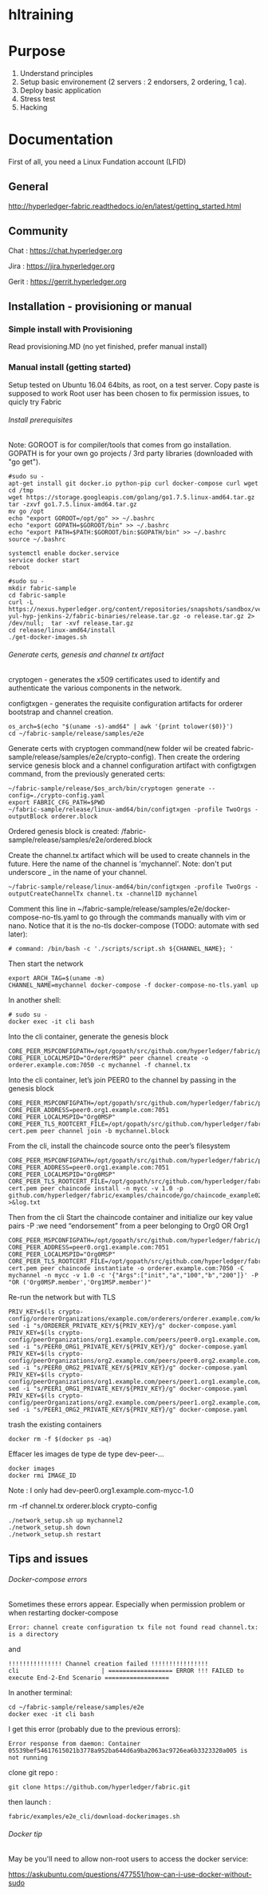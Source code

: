 # hltraining

# Purpose
1. Understand principles
2. Setup basic environement (2 servers : 2 endorsers, 2 ordering, 1 ca).
3. Deploy basic application
4. Stress test
5. Hacking


# Documentation

First of all, you need a Linux Fundation account (LFID)

## General
http://hyperledger-fabric.readthedocs.io/en/latest/getting_started.html

## Community
Chat : https://chat.hyperledger.org

Jira : https://jira.hyperledger.org

Gerit : https://gerrit.hyperledger.org

## Installation - provisioning or manual

### Simple install with Provisioning

Read provisioning.MD (no yet finished, prefer manual install)

### Manual install (getting started)

Setup tested on Ubuntu 16.04 64bits, as root, on a test server. Copy paste is supposed to work
Root user has been chosen to fix permission issues, to quicly try Fabric

###### Install prerequisites

Note: GOROOT is for compiler/tools that comes from go installation. GOPATH is for your own go projects / 3rd party libraries (downloaded with "go get").

    #sudo su -
    apt-get install git docker.io python-pip curl docker-compose curl wget
    cd /tmp
    wget https://storage.googleapis.com/golang/go1.7.5.linux-amd64.tar.gz
    tar -zxvf go1.7.5.linux-amd64.tar.gz
    mv go /opt
    echo "export GOROOT=/opt/go" >> ~/.bashrc
    echo "export GOPATH=$GOROOT/bin" >> ~/.bashrc
    echo "export PATH=$PATH:$GOROOT/bin:$GOPATH/bin" >> ~/.bashrc
    source ~/.bashrc

    systemctl enable docker.service
    service docker start
    reboot

    #sudo su -
    mkdir fabric-sample
    cd fabric-sample
    curl -L https://nexus.hyperledger.org/content/repositories/snapshots/sandbox/vex-yul-hyp-jenkins-2/fabric-binaries/release.tar.gz -o release.tar.gz 2> /dev/null;  tar -xvf release.tar.gz
    cd release/linux-amd64/install
    ./get-docker-images.sh


###### Generate certs, genesis and channel tx artifact

cryptogen - generates the x509 certificates used to identify and authenticate the various components in the network.

configtxgen - generates the requisite configuration artifacts for orderer bootstrap and channel creation.

    os_arch=$(echo "$(uname -s)-amd64" | awk '{print tolower($0)}')
    cd ~/fabric-sample/release/samples/e2e


Generate certs with cryptogen command(new folder wil be created fabric-sample/release/samples/e2e/crypto-config). Then create the ordering service genesis block and a channel configuration artifact with configtxgen command, from the previously generated certs:

    ~/fabric-sample/release/$os_arch/bin/cryptogen generate --config=./crypto-config.yaml
    export FABRIC_CFG_PATH=$PWD
    ~/fabric-sample/release/linux-amd64/bin/configtxgen -profile TwoOrgs -outputBlock orderer.block

Ordered genesis block is created: /fabric-sample/release/samples/e2e/ordered.block

Create the channel.tx artifact which will be used to create channels in the future. Here the name of the channel is 'mychannel'. Note: don't put underscore _ in the name of your channel.

    ~/fabric-sample/release/linux-amd64/bin/configtxgen -profile TwoOrgs -outputCreateChannelTx channel.tx -channelID mychannel

Comment this line in ~/fabric-sample/release/samples/e2e/docker-compose-no-tls.yaml to go through the commands manually with vim or nano. Notice that it is the no-tls docker-compose (TODO: automate with sed later):

    # command: /bin/bash -c './scripts/script.sh ${CHANNEL_NAME}; '

Then start the network

    export ARCH_TAG=$(uname -m)
    CHANNEL_NAME=mychannel docker-compose -f docker-compose-no-tls.yaml up



In another shell:

    # sudo su -
    docker exec -it cli bash

Into the cli container, generate the genesis block

    CORE_PEER_MSPCONFIGPATH=/opt/gopath/src/github.com/hyperledger/fabric/peer/crypto/ordererOrganizations/example.com/orderers/orderer.example.com CORE_PEER_LOCALMSPID="OrdererMSP" peer channel create -o orderer.example.com:7050 -c mychannel -f channel.tx

Into the cli container, let’s join PEER0 to the channel by passing in the genesis block

    CORE_PEER_MSPCONFIGPATH=/opt/gopath/src/github.com/hyperledger/fabric/peer/crypto/peerOrganizations/org1.example.com/peers/peer0.org1.example.com CORE_PEER_ADDRESS=peer0.org1.example.com:7051 CORE_PEER_LOCALMSPID="Org0MSP" CORE_PEER_TLS_ROOTCERT_FILE=/opt/gopath/src/github.com/hyperledger/fabric/peer/crypto/peerOrganizations/org1.example.com/peers/peer0.org1.example.com/cacerts/org1.example.com-cert.pem peer channel join -b mychannel.block

From the cli, install the chaincode source onto the peer’s filesystem

    CORE_PEER_MSPCONFIGPATH=/opt/gopath/src/github.com/hyperledger/fabric/peer/crypto/peerOrganizations/org1.example.com/peers/peer0.org1.example.com CORE_PEER_ADDRESS=peer0.org1.example.com:7051 CORE_PEER_LOCALMSPID="Org0MSP" CORE_PEER_TLS_ROOTCERT_FILE=/opt/gopath/src/github.com/hyperledger/fabric/peer/crypto/peerOrganizations/org1.example.com/peers/peer0.org1.example.com/cacerts/org1.example.com-cert.pem peer chaincode install -n mycc -v 1.0 -p github.com/hyperledger/fabric/examples/chaincode/go/chaincode_example02 >&log.txt

Then from the cli Start the chaincode container and initialize our key value pairs
-P :we need “endorsement” from a peer belonging to Org0 OR Org1

    CORE_PEER_MSPCONFIGPATH=/opt/gopath/src/github.com/hyperledger/fabric/peer/crypto/peerOrganizations/org1.example.com/peers/peer0.org1.example.com CORE_PEER_ADDRESS=peer0.org1.example.com:7051 CORE_PEER_LOCALMSPID="Org0MSP" CORE_PEER_TLS_ROOTCERT_FILE=/opt/gopath/src/github.com/hyperledger/fabric/peer/crypto/peerOrganizations/org1.example.com/peers/peer0.org1.example.com/cacerts/org1.example.com-cert.pem peer chaincode instantiate -o orderer.example.com:7050 -C mychannel -n mycc -v 1.0 -c '{"Args":["init","a","100","b","200"]}' -P "OR ('Org0MSP.member','Org1MSP.member')"


Re-run the network but with TLS


    PRIV_KEY=$(ls crypto-config/ordererOrganizations/example.com/orderers/orderer.example.com/keystore/) sed -i "s/ORDERER_PRIVATE_KEY/${PRIV_KEY}/g" docker-compose.yaml
    PRIV_KEY=$(ls crypto-config/peerOrganizations/org1.example.com/peers/peer0.org1.example.com/keystore/) sed -i "s/PEER0_ORG1_PRIVATE_KEY/${PRIV_KEY}/g" docker-compose.yaml
    PRIV_KEY=$(ls crypto-config/peerOrganizations/org2.example.com/peers/peer0.org2.example.com/keystore/) sed -i "s/PEER0_ORG2_PRIVATE_KEY/${PRIV_KEY}/g" docker-compose.yaml
    PRIV_KEY=$(ls crypto-config/peerOrganizations/org1.example.com/peers/peer1.org1.example.com/keystore/) sed -i "s/PEER1_ORG1_PRIVATE_KEY/${PRIV_KEY}/g" docker-compose.yaml
    PRIV_KEY=$(ls crypto-config/peerOrganizations/org2.example.com/peers/peer1.org2.example.com/keystore/) sed -i "s/PEER1_ORG2_PRIVATE_KEY/${PRIV_KEY}/g" docker-compose.yaml


trash the existing containers

    docker rm -f $(docker ps -aq)

Effacer les images de type de type dev-peer-...

    docker images
    docker rmi IMAGE_ID

Note : I only had dev-peer0.org1.example.com-mycc-1.0

rm -rf channel.tx orderer.block crypto-config


    ./network_setup.sh up mychannel2
    ./network_setup.sh down
    ./network_setup.sh restart



## Tips and issues

###### Docker-compose errors

Sometimes these errors appear. Especially when permission problem or when restarting docker-compose

    Error: channel create configuration tx file not found read channel.tx: is a directory
and

    !!!!!!!!!!!!!!! Channel creation failed !!!!!!!!!!!!!!!!
    cli                       | ================== ERROR !!! FAILED to execute End-2-End Scenario ==================

In another terminal:

    cd ~/fabric-sample/release/samples/e2e
    docker exec -it cli bash

I get this error (probably due to the previous errors):

    Error response from daemon: Container 05539bef54617615021b3778a952ba644d6a9ba2063ac9726ea6b3323320a005 is not running


clone git repo :

    git clone https://github.com/hyperledger/fabric.git

then launch :

    fabric/examples/e2e_cli/download-dockerimages.sh

###### Docker tip

May be you'll need to allow non-root users to access the docker service:

https://askubuntu.com/questions/477551/how-can-i-use-docker-without-sudo
